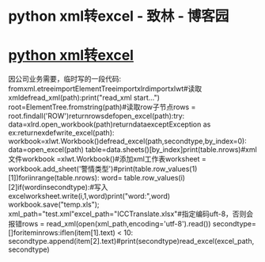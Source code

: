 
# python xml转excel - 致林 - 博客园






# [python xml转excel](https://www.cnblogs.com/bincoding/p/8031125.html)
因公司业务需要，临时写的一段代码:
fromxml.etreeimportElementTreeimportxlrdimportxlwt\#读取xmldefread_xml(path):print("read_xml start...")
 root=ElementTree.fromstring(path)\#读取row子节点rows = root.findall('ROW')returnrowsdefopen_excel(path):try:
  data=xlrd.open_workbook(path)returndataexceptException as ex:returnexdefwrite_excel(path):
 workbook=xlwt.Workbook()defread_excel(path,secondtype,by_index=0):
 data=open_excel(path)
 table=data.sheets()[by_index]print(table.nrows)\#xml文件workbook =xlwt.Workbook()\#添加xml工作表worksheet = workbook.add_sheet('警情类型')\#print(table.row_values(1)[1])foriinrange(table.nrows):
  word= table.row_values(i)[2]if(wordinsecondtype):\#写入excelworksheet.write(i,1,word)print("word:",word)
workbook.save("temp.xls");
xml_path="test.xml"excel_path="ICCTranslate.xlsx"\#指定编码uft-8，否则会报错rows = read_xml(open(xml_path,encoding='utf-8').read())
secondtype=[]foriteminrows:iflen(item[1].text) < 10:
  secondtype.append(item[2].text)\#print(secondtype)read_excel(excel_path, secondtype)





